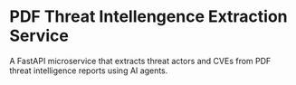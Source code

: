 # PDF Threat Intellengence Extraction Service
A FastAPI microservice that extracts threat actors and CVEs from PDF threat intelligence reports using AI agents.

